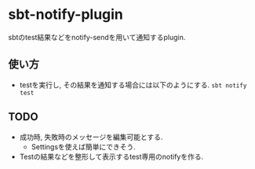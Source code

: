 # sbt-notify-plugin
sbtのtest結果などをnotify-sendを用いて通知するplugin.

## 使い方
* testを実行し, その結果を通知する場合には以下のようにする.
```sbt notify test```

## TODO
* 成功時, 失敗時のメッセージを編集可能とする.
    * Settingsを使えば簡単にできそう.
* Testの結果などを整形して表示するtest専用のnotifyを作る.
